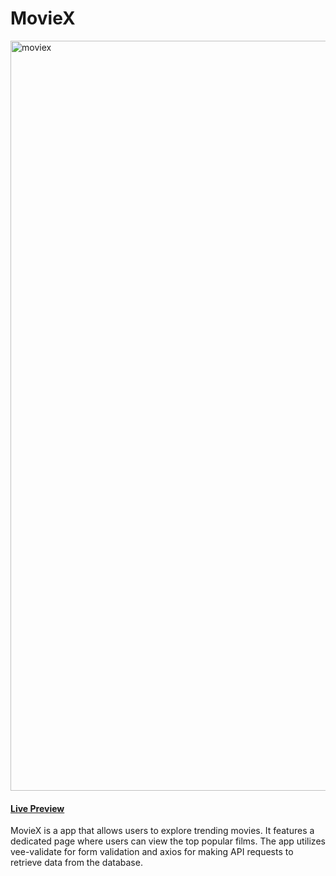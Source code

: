 # MovieX
<img width="1200" alt="moviex" src="https://github.com/user-attachments/assets/7f02fc3d-adda-43ab-b3f4-dde4c1bd967b" />

#### [Live Preview](https://mxbv.github.io/moviex/)

MovieX is a app that allows users to explore trending movies.
It features a dedicated page where users can view the top popular films. The app utilizes vee-validate for form validation and <span>axios</span> for making API requests to retrieve data from the database.

